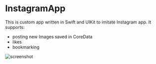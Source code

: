 # InstagramApp

This is custom app written in Swift and UIKit to imitate Instagram app. It supports:

<ul>
<li>posting new Images saved in CoreData</li>
<li>likes</li>
<li>bookmarking</li>
</ul>

![screenshot](https://user-images.githubusercontent.com/15315282/99198249-b8dd7c00-2797-11eb-93ae-4530c0f44453.png)
